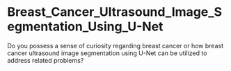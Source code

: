 # Breast_Cancer_Ultrasound_Image_Segmentation_Using_U-Net
Do you possess a sense of curiosity regarding breast cancer or how breast cancer ultrasound image segmentation using U-Net can be utilized to address related problems?
